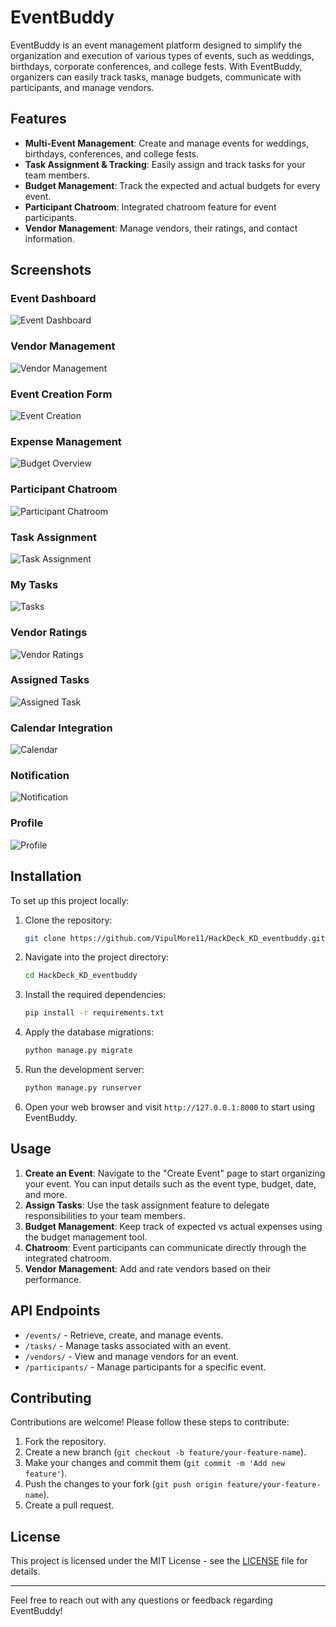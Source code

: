 # EventBuddy

EventBuddy is an event management platform designed to simplify the organization and execution of various types of events, such as weddings, birthdays, corporate conferences, and college fests. With EventBuddy, organizers can easily track tasks, manage budgets, communicate with participants, and manage vendors.

## Features

- **Multi-Event Management**: Create and manage events for weddings, birthdays, conferences, and college fests.
- **Task Assignment & Tracking**: Easily assign and track tasks for your team members.
- **Budget Management**: Track the expected and actual budgets for every event.
- **Participant Chatroom**: Integrated chatroom feature for event participants.
- **Vendor Management**: Manage vendors, their ratings, and contact information.

## Screenshots

### Event Dashboard
![Event Dashboard](https://github.com/VipulMore11/HackDeck_KD_eventbuddy/blob/main/Images/WhatsApp%20Image%202024-09-28%20at%202.13.59%20PM.jpeg)

### Vendor Management
![Vendor Management](https://github.com/VipulMore11/HackDeck_KD_eventbuddy/blob/main/Images/WhatsApp%20Image%202024-09-28%20at%202.35.37%20PM.jpeg)

### Event Creation Form
![Event Creation](https://github.com/VipulMore11/HackDeck_KD_eventbuddy/blob/main/Images/WhatsApp%20Image%202024-09-28%20at%202.41.10%20PM.jpeg)

### Expense Management
![Budget Overview](https://github.com/VipulMore11/HackDeck_KD_eventbuddy/blob/main/Images/WhatsApp%20Image%202024-09-28%20at%202.38.07%20PM.jpeg)

### Participant Chatroom
![Participant Chatroom](https://github.com/VipulMore11/HackDeck_KD_eventbuddy/blob/main/Images/WhatsApp%20Image%202024-09-28%20at%202.26.31%20PM.jpeg)

### Task Assignment
![Task Assignment](https://github.com/VipulMore11/HackDeck_KD_eventbuddy/blob/main/Images/WhatsApp%20Image%202024-09-28%20at%202.13.59%20PM.jpeg)

### My Tasks
![Tasks](https://github.com/VipulMore11/HackDeck_KD_eventbuddy/blob/main/Images/WhatsApp%20Image%202024-09-28%20at%202.34.55%20PM.jpeg)

### Vendor Ratings
![Vendor Ratings](https://github.com/VipulMore11/HackDeck_KD_eventbuddy/blob/main/Images/WhatsApp%20Image%202024-09-28%20at%202.19.30%20PM.jpeg)

### Assigned Tasks
![Assigned Task](https://github.com/VipulMore11/HackDeck_KD_eventbuddy/blob/main/Images/WhatsApp%20Image%202024-09-28%20at%202.19.12%20PM.jpeg)

### Calendar Integration
![Calendar](https://github.com/VipulMore11/HackDeck_KD_eventbuddy/blob/main/Images/WhatsApp%20Image%202024-09-28%20at%202.23.20%20PM.jpeg)

### Notification
![Notification](https://github.com/VipulMore11/HackDeck_KD_eventbuddy/blob/main/Images/WhatsApp%20Image%202024-09-28%20at%202.33.57%20PM.jpeg)

### Profile
![Profile](https://github.com/VipulMore11/HackDeck_KD_eventbuddy/blob/main/Images/WhatsApp%20Image%202024-09-28%20at%202.54.00%20PM.jpeg)

## Installation

To set up this project locally:

1. Clone the repository:
   ```bash
   git clone https://github.com/VipulMore11/HackDeck_KD_eventbuddy.git
   ```

2. Navigate into the project directory:
   ```bash
   cd HackDeck_KD_eventbuddy
   ```

3. Install the required dependencies:
   ```bash
   pip install -r requirements.txt
   ```

4. Apply the database migrations:
   ```bash
   python manage.py migrate
   ```

5. Run the development server:
   ```bash
   python manage.py runserver
   ```

6. Open your web browser and visit `http://127.0.0.1:8000` to start using EventBuddy.

## Usage

1. **Create an Event**: Navigate to the "Create Event" page to start organizing your event. You can input details such as the event type, budget, date, and more.
2. **Assign Tasks**: Use the task assignment feature to delegate responsibilities to your team members.
3. **Budget Management**: Keep track of expected vs actual expenses using the budget management tool.
4. **Chatroom**: Event participants can communicate directly through the integrated chatroom.
5. **Vendor Management**: Add and rate vendors based on their performance.

## API Endpoints

- `/events/` - Retrieve, create, and manage events.
- `/tasks/` - Manage tasks associated with an event.
- `/vendors/` - View and manage vendors for an event.
- `/participants/` - Manage participants for a specific event.

## Contributing

Contributions are welcome! Please follow these steps to contribute:

1. Fork the repository.
2. Create a new branch (`git checkout -b feature/your-feature-name`).
3. Make your changes and commit them (`git commit -m 'Add new feature'`).
4. Push the changes to your fork (`git push origin feature/your-feature-name`).
5. Create a pull request.

## License

This project is licensed under the MIT License - see the [LICENSE](https://github.com/VipulMore11/HackDeck_KD_eventbuddy/blob/main/LICENSE) file for details.

---

Feel free to reach out with any questions or feedback regarding EventBuddy!
